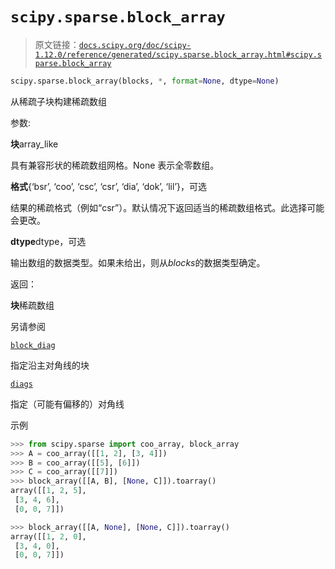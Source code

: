 # `scipy.sparse.block_array`

> 原文链接：[`docs.scipy.org/doc/scipy-1.12.0/reference/generated/scipy.sparse.block_array.html#scipy.sparse.block_array`](https://docs.scipy.org/doc/scipy-1.12.0/reference/generated/scipy.sparse.block_array.html#scipy.sparse.block_array)

```py
scipy.sparse.block_array(blocks, *, format=None, dtype=None)
```

从稀疏子块构建稀疏数组

参数:

**块**array_like

具有兼容形状的稀疏数组网格。None 表示全零数组。

**格式**{‘bsr’, ‘coo’, ‘csc’, ‘csr’, ‘dia’, ‘dok’, ‘lil’}，可选

结果的稀疏格式（例如“csr”）。默认情况下返回适当的稀疏数组格式。此选择可能会更改。

**dtype**dtype，可选

输出数组的数据类型。如果未给出，则从*blocks*的数据类型确定。

返回：

**块**稀疏数组

另请参阅

[`block_diag`](https://docs.scipy.org/doc/scipy-1.12.0/reference/generated/scipy.sparse.block_diag.html#scipy.sparse.block_diag "scipy.sparse.block_diag")

指定沿主对角线的块

[`diags`](https://docs.scipy.org/doc/scipy-1.12.0/reference/generated/scipy.sparse.diags.html#scipy.sparse.diags "scipy.sparse.diags")

指定（可能有偏移的）对角线

示例

```py
>>> from scipy.sparse import coo_array, block_array
>>> A = coo_array([[1, 2], [3, 4]])
>>> B = coo_array([[5], [6]])
>>> C = coo_array([[7]])
>>> block_array([[A, B], [None, C]]).toarray()
array([[1, 2, 5],
 [3, 4, 6],
 [0, 0, 7]]) 
```

```py
>>> block_array([[A, None], [None, C]]).toarray()
array([[1, 2, 0],
 [3, 4, 0],
 [0, 0, 7]]) 
```
